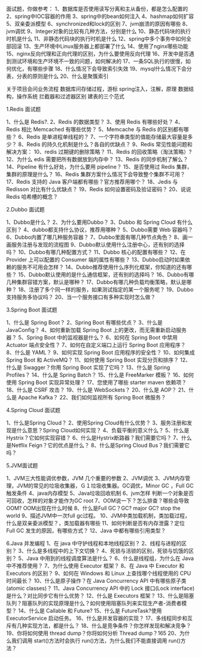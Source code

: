 面试题，你做参考：
1、数据库是否使用读写分离和主从备份，都是怎么配置的
2、spring中IOC容器的作用
3、spring中的bean如何注入
4、hashmap如何扩容
5、双亲委派模型
6、synchronized和lock的区别
7、jvm崩溃的原因有哪些
8、jvm调优
9、Integer对象的比较有几种方法，分别是什么
10、静态代码块的执行时机是什么
11、非静态代码块的执行时机是什么
12、spring中多个事务中如何全部回滚
13、生产环境中Linux服务器上都部署了什么
14、使用了nginx哪些功能
15、nginx反向代理和正向代理的区别，为什么要使用反向代理
16、开发中是否遇到测试环境和生产环境不一致的问题，如何解决的
17、一条SQL执行的很慢，如何优化，有哪些步骤
18、什么情况下会导致索引失效
19、mysql什么情况下会分表，分表的原则是什么
20、什么是聚簇索引
 
关于项目会问业务流程
数据库问存储过程，游标
spring注入，注解，原理
数据结构，操作系统
拦截器和过滤器区别
建表的三个范式


1.Redis 面试题

1、什么是 Redis?.
2、Redis 的数据类型？
3、使用 Redis 有哪些好处？
4、Redis 相比 Memcached 有哪些优势？
5、Memcache 与 Redis 的区别都有哪些？
6、Redis 是单进程单线程的？
7、一个字符串类型的值能存储最大容量是多少？
8、Redis 的持久化机制是什么？各自的优缺点？
9、Redis 常见性能问题和解决方案：
10、redis 过期键的删除策略？
11、Redis 的回收策略（淘汰策略）?
12、为什么 edis 需要把所有数据放到内存中？
13、Redis 的同步机制了解么？
14、Pipeline 有什么好处，为什么要用 pipeline？
15、是否使用过 Redis 集群，集群的原理是什么？
16、Redis 集群方案什么情况下会导致整个集群不可用？
17、Redis 支持的 Java 客户端都有哪些？官方推荐用哪个？
18、Jedis 与 Redisson 对比有什么优缺点？
19、Redis 如何设置密码及验证密码？
20、说说 Redis 哈希槽的概念？

2.Dubbo 面试题


1、Dubbo是什么？
2、为什么要用Dubbo？
3、Dubbo 和 Spring Cloud 有什么区别？
4、dubbo都支持什么协议，推荐用哪种？
5、Dubbo需要 Web 容器吗？
6、Dubbo内置了哪几种服务容器？
7、Dubbo里面有哪几种节点角色？
8、画一画服务注册与发现的流程图
9、Dubbo默认使用什么注册中心，还有别的选择吗？
10、Dubbo有哪几种配置方式？
11、Dubbo 核心的配置有哪些？
12、在 Provider 上可以配置的 Consumer 端的属性有哪些？
13、Dubbo启动时如果依赖的服务不可用会怎样？
14、Dubbo推荐使用什么序列化框架，你知道的还有哪些？
15、Dubbo默认使用的是什么通信框架，还有别的选择吗？
16、Dubbo有哪几种集群容错方案，默认是哪种？
17、Dubbo有哪几种负载均衡策略，默认是哪种？
18、注册了多个同一样的服务，如果测试指定的某一个服务呢？
19、Dubbo支持服务多协议吗？
20、当一个服务接口有多种实现时怎么做？

3.Spring Boot 面试题

1、什么是 Spring Boot？
2、Spring Boot 有哪些优点？
3、什么是 JavaConfig？
4、如何重新加载 Spring Boot 上的更改，而无需重新启动服务器？
5、Spring Boot 中的监视器是什么？
6、如何在 Spring Boot 中禁用 Actuator 端点安全性？
7、如何在自定义端口上运行 Spring Boot 应用程序？
8、什么是 YAML？
9、如何实现 Spring Boot 应用程序的安全性？
10、如何集成 Spring Boot 和 ActiveMQ？
11、如何使用 Spring Boot 实现分页和排序？
12、什么是 Swagger？你用 Spring Boot 实现了它吗？
13、什么是 Spring Profiles？
14、什么是 Spring Batch？
15、什么是 FreeMarker 模板？
16、如何使用 Spring Boot 实现异常处理？
17、您使用了哪些 starter maven 依赖项？
18、什么是 CSRF 攻击？
19、什么是 WebSockets？
20、什么是 AOP？
21、什么是 Apache Kafka？
22、我们如何监视所有 Spring Boot 微服务？

4.Spring Cloud 面试题

1、什么是Spring Cloud？
2、使用Spring Cloud有什么优势？
3、服务注册和发现是什么意思？Spring Cloud如何实现？
4、负载平衡的意义什么？
5、什么是Hystrix？它如何实现容错？
6、什么是Hystrix断路器？我们需要它吗？
7、什么是Netflix Feign？它的优点是什么？
8、什么是Spring Cloud Bus？我们需要它吗？

5.JVM面试题

1、JVM三大性能调优参数，JVM 几个重要的参数
2、JVM调优
3、JVM内存管理，JVM的常见的垃圾收集器，Ｇ１垃圾收集器。GC调优，Minor GC ，Full GC 触发条件
4、java内存模型
5、Java垃圾回收机制
6、jvm怎样 判断一个对象是否可回收，怎样的对象才能作为GC root
7、OOM说一下？怎么排查？哪些会导致OOM? OOM出现在什么时候
8、什么是Full GC？GC? major GC? stop the world
9、描述JVM中一次full gc过程。
10、JVM中类加载机制，类加载过程，什么是双亲委派模型？，类加载器有哪些
11、如何判断是否有内存泄露？定位 Full GC 发生的原因，有哪些方式？
12、Java 中都有哪些引用类型？

6.Java 并发编程
1、在 java 中守护线程和本地线程区别？
2、线程与进程的区别？
3、什么是多线程中的上下文切换？
4、死锁与活锁的区别，死锁与饥饿的区别？
5、Java 中用到的线程调度算法是什么？
6、什么是线程组，为什么在 Java 中不推荐使用？
7、为什么使用 Executor 框架？
8、在 Java 中 Executor 和 Executors 的区别？
9、如何在 Windows 和 Linux 上查找哪个线程使用的 CPU 时间最长？
10、什么是原子操作？在 Java Concurrency API 中有哪些原子类(atomic classes)？
11、Java Concurrency API 中的 Lock 接口(Lock interface)是什么？对比同步它有什么优势？
12、什么是 Executors 框架？
13、什么是阻塞队列？阻塞队列的实现原理是什么？如何使用阻塞队列来实现生产者-消费者模型？
14、什么是 Callable 和 Future?
15、什么是 FutureTask?使用 ExecutorService 启动任务。
16、什么是并发容器的实现？
17、多线程同步和互斥有几种实现方法，都是什么？
18、什么是竞争条件？你怎样发现和解决竞争？
19、你将如何使用 thread dump？你将如何分析 Thread dump？165
20、为什么我们调用 start()方法时会执行 run()方法，为什么我们不能直接调用 run()方法？